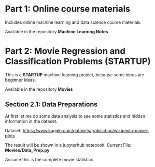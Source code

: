 # Part 1: Online course materials

Includes online machine learning and data science course materials. 

Available in the repository **Machine Learning Notes**

# Part 2: Movie Regression and Classification Problems (STARTUP)

This is a __STARTUP__ machine learning project, because some ideas are beginner ideas.

Available in the repository **Movies**

## Section 2.1: Data Preparations

At first let me do some data analysis to see some statistics and hidden information in the dataset.

Dataset: https://www.kaggle.com/datasets/jrobischon/wikipedia-movie-plots

The result will be shown in a jupyterhub notebook. Current File: **Movies/Data_Prep.py**

Assume this is the complete movie statistics.
